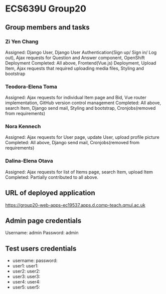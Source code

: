 # ECS639U Group20

## Group members and tasks

### Zi Yen Chang
Assigned: Django User, Django User Authentication(Sign up/ Sign in/ Log out), Ajax requests for Question and Answer component, OpenShift Deployment
Completed: All above, Frontend(Vue.js) Deployment, Upload Item, Ajax requests that required uploading media files, Styling and bootstrap

### Teodora-Elena Toma
Assigned: Ajax requests for individual Item page and Bid, Vue router implementation, GitHub version control management
Completed: All above, search Item, Django send mail, Styling and bootstrap, Cronjobs(removed from requirements)

### Nora Kennech
Assigned: Ajax requests for User page, update User, upload profile picture
Completed: All above, Django send mail, Cronjobs(removed from requirements)

### Dalina-Elena Otava
Assigned: Ajax requests for list of Items page, search Item, upload Item
Completed: Partially contributed to all above.

## URL of deployed application
https://group20-web-apps-ec19537.apps.d.comp-teach.qmul.ac.uk

## Admin page credentials
Username: admin
Password: admin

## Test users credentials
- username: password:
- user1: user1:
- user2: user2:
- user3: user3:
- user4: user4:
- user5: user5:

